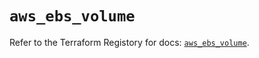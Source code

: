 # `aws_ebs_volume`

Refer to the Terraform Registory for docs: [`aws_ebs_volume`](https://registry.terraform.io/providers/hashicorp/aws/5.12.0/docs/resources/ebs_volume).
